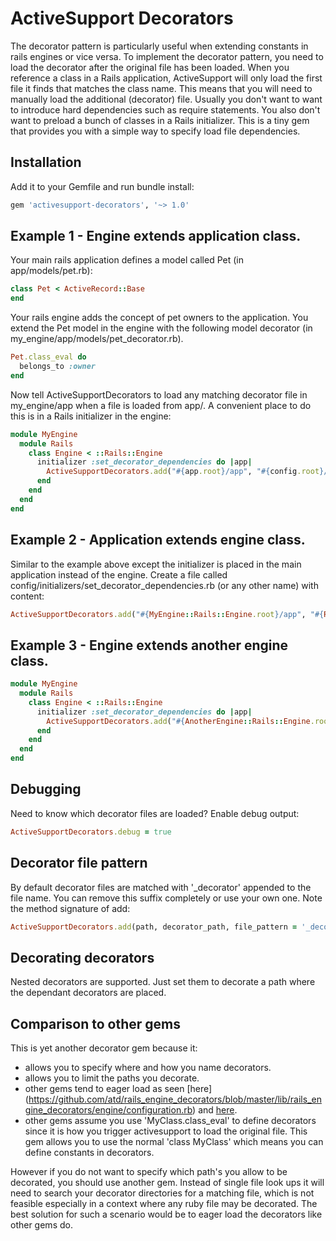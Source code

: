 ActiveSupport Decorators
========================

The decorator pattern is particularly useful when extending constants in rails engines or vice versa.  To implement
the decorator pattern, you need to load the decorator after the original file has been loaded.  When you reference a
class in a Rails application, ActiveSupport will only load the first file it finds that matches the class name.  This
means that you will need to manually load the additional (decorator) file.  Usually you don't want to want to introduce
hard dependencies such as require statements.  You also don't want to preload a bunch of classes in a Rails initializer.
This is a tiny gem that provides you with a simple way to specify load file dependencies.

## Installation

Add it to your Gemfile and run bundle install:

```Ruby
gem 'activesupport-decorators', '~> 1.0'
```

## Example 1 - Engine extends application class.

Your main rails application defines a model called Pet (in app/models/pet.rb):

```Ruby
class Pet < ActiveRecord::Base
end
```

Your rails engine adds the concept of pet owners to the application.  You extend the Pet model in the engine with
the following model decorator (in my_engine/app/models/pet_decorator.rb).

```Ruby
Pet.class_eval do
  belongs_to :owner
end
```

Now tell ActiveSupportDecorators to load any matching decorator file in my_engine/app when a file is loaded from
app/.  A convenient place to do this is in a Rails initializer in the engine:

```Ruby
module MyEngine
  module Rails
    class Engine < ::Rails::Engine
      initializer :set_decorator_dependencies do |app|
        ActiveSupportDecorators.add("#{app.root}/app", "#{config.root}/app")
      end
    end
  end
end
```

## Example 2 - Application extends engine class.

Similar to the example above except the initializer is placed in the main application instead of the engine.  Create a
file called config/initializers/set_decorator_dependencies.rb (or any other name) with content:

```Ruby
ActiveSupportDecorators.add("#{MyEngine::Rails::Engine.root}/app", "#{Rails.root}/app")
```

## Example 3 - Engine extends another engine class.

```Ruby
module MyEngine
  module Rails
    class Engine < ::Rails::Engine
      initializer :set_decorator_dependencies do |app|
        ActiveSupportDecorators.add("#{AnotherEngine::Rails::Engine.root}/app", "#{Rails.root}/app")
      end
    end
  end
end
```

## Debugging

Need to know which decorator files are loaded?  Enable debug output:

```Ruby
ActiveSupportDecorators.debug = true
```

## Decorator file pattern

By default decorator files are matched with '_decorator' appended to the file name.  You can remove this suffix
completely or use your own one.  Note the method signature of add:

```Ruby
ActiveSupportDecorators.add(path, decorator_path, file_pattern = '_decorator')
```

## Decorating decorators

Nested decorators are supported.  Just set them to decorate a path where the dependant decorators are placed.

## Comparison to other gems

This is yet another decorator gem because it:
* allows you to specify where and how you name decorators.
* allows you to limit the paths you decorate.
* other gems tend to eager load as seen [here]
  (https://github.com/atd/rails_engine_decorators/blob/master/lib/rails_engine_decorators/engine/configuration.rb)
  and [here](https://github.com/parndt/decorators/blob/master/lib/decorators/railtie.rb).
* other gems assume you use 'MyClass.class_eval' to define decorators since it is how you trigger activesupport to load
  the original file.  This gem allows you to use the normal 'class MyClass' which means you can define constants in
  decorators.

However if you do not want to specify which path's you allow to be decorated, you should use another gem.  Instead of
single file look ups it will need to search your decorator directories for a matching file, which is not feasible
especially in a context where any ruby file may be decorated.  The best solution for such a scenario would be to
eager load the decorators like other gems do.